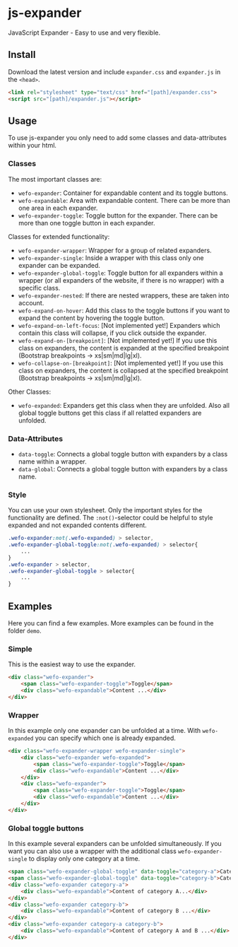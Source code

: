 # js-expander
JavaScript Expander - Easy to use and very flexible.

## Install
Download the latest version and include `expander.css` and `expander.js` in the `<head>`.
```html
<link rel="stylesheet" type="text/css" href="[path]/expander.css">
<script src="[path]/expander.js"></script>
```

## Usage
To use js-expander you only need to add some classes and data-attributes within your html.

### Classes
The most important classes are:
* `wefo-expander`: Container for expandable content and its toggle buttons.
* `wefo-expandable`: Area with expandable content. There can be more than one area in each expander.
* `wefo-expander-toggle`: Toggle button for the expander. There can be more than one toggle button in each expander.

Classes for extended functionality:
* `wefo-expander-wrapper`: Wrapper for a group of related expanders.
* `wefo-expander-single`: Inside a wrapper with this class only one expander can be expanded.
* `wefo-expander-global-toggle`: Toggle button for all expanders within a wrapper (or all expanders of the website, if there is no wrapper) with a specific class.
* `wefo-expander-nested`: If there are nested wrappers, these are taken into account.
* `wefo-expand-on-hover`: Add this class to the toggle buttons if you want to expand the content by hovering the toggle button.
* `wefo-expand-on-left-focus`: [Not implemented yet!] Expanders which contain this class will collapse, if you click outside the expander.
* `wefo-expand-on-[breakpoint]`: [Not implemented yet!] If you use this class on expanders, the content is expanded at the specified breakpoint (Bootstrap breakpoints -> xs|sm|md|lg|xl).
* `wefo-collapse-on-[breakpoint]`: [Not implemented yet!] If you use this class on expanders, the content is collapsed at the specified breakpoint (Bootstrap breakpoints -> xs|sm|md|lg|xl).

Other Classes:
* `wefo-expanded`: Expanders get this class when they are unfolded. Also all global toggle buttons get this class if all relatted expanders are unfolded.

### Data-Attributes
* `data-toggle`: Connects a global toggle button with expanders by a class name within a wrapper.
* `data-global`: Connects a global toggle button with expanders by a class name.

### Style
You can use your own stylesheet. Only the important styles for the functionality are defined.
The `:not()`-selector could be helpful to style expanded and not expanded contents different.
```css
.wefo-expander:not(.wefo-expanded) > selector,
.wefo-expander-global-toggle:not(.wefo-expanded) > selector{
    ...
}
.wefo-expander > selector,
.wefo-expander-global-toggle > selector{
    ...
}
```

## Examples
Here you can find a few examples. More examples can be found in the folder `demo`.

### Simple
This is the easiest way to use the expander.
```html
<div class="wefo-expander">
    <span class="wefo-expander-toggle">Toggle</span>
    <div class="wefo-expandable">Content ...</div>
</div>
```

### Wrapper
In this example only one expander can be unfolded at a time. With `wefo-expanded` you can specify which one is already expanded.
```html
<div class="wefo-expander-wrapper wefo-expander-single">
    <div class="wefo-expander wefo-expanded">
        <span class="wefo-expander-toggle">Toggle</span>
        <div class="wefo-expandable">Content ...</div>
    </div>
    <div class="wefo-expander">
        <span class="wefo-expander-toggle">Toggle</span>
        <div class="wefo-expandable">Content ...</div>
    </div>
</div>
```

### Global toggle buttons
In this example several expanders can be unfolded simultaneously. If you want you can also use a wrapper with the additional class `wefo-expander-single` to display only one category at a time.
```html
<span class="wefo-expander-global-toggle" data-toggle="category-a">Category A</span>
<span class="wefo-expander-global-toggle" data-toggle="category-b">Category B</span>
<div class="wefo-expander category-a">
    <div class="wefo-expandable">Content of category A...</div>
</div>
<div class="wefo-expander category-b">
    <div class="wefo-expandable">Content of category B ...</div>
</div>
<div class="wefo-expander category-a category-b">
    <div class="wefo-expandable">Content of category A and B ...</div>
</div>
```
